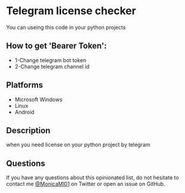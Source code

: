 # Telegram license checker
You can useing this code in your python projects

## How to get 'Bearer Token':
- 1-Change telegram bot token
- 2-Change telegram channel id

## Platforms

- Microsoft Windows
- Linux
- Android


## Description

when you need license on your python project by telegram

## Questions

If you have any questions about this opinionated list, do not hesitate to contact me [@MonicaMl01](https://twitter.com/MonicaMl01) on Twitter or open an issue on GitHub.